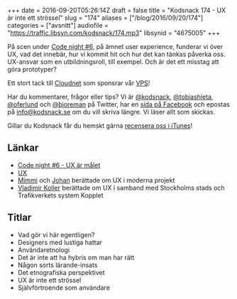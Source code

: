 +++
date = 2016-09-20T05:26:14Z
draft = false
title = "Kodsnack 174 - UX är inte ett strössel"
slug = "174"
aliases = ["/blog/2016/09/20/174"]
categories = ["avsnitt"]
audiofile = "https://traffic.libsyn.com/kodsnack/174.mp3"
libsynid = "4675005"
+++

På scen under [Code night #6](http://techworld.event.idg.se/event/codenight6/), på ämnet user experience, funderar vi över UX, vad det innebär, hur vi kommit hit och hur det kan tänkas påverka oss. UX-ansvar som en utbildningsroll, till exempel. Och är det ett misstag att göra prototyper?

Ett stort tack till [Cloudnet](http://www.cloudnet.se) som sponsrar vår [VPS](http://en.wikipedia.org/wiki/Virtual_private_server)!

Har du kommentarer, frågor eller tips? Vi är [@kodsnack](https://www.twitter.com/kodsnack), [@tobiashieta](https://www.twitter.com/tobiashieta), [@oferlund](https://www.twitter.com/oferlund) och [@bjoreman](https://www.twitter.com/bjoreman) på Twitter, har en [sida på Facebook](https://www.facebook.com/kodsnack) och epostas på [info@kodsnack.se](mailto:info@kodsnack.se) om du vill skriva längre. Vi läser allt som skickas.

Gillar du Kodsnack får du hemskt gärna [recensera oss i iTunes](http://itunes.apple.com/se/podcast/kodsnack/id561631498?l=en)!

## Länkar ##
* [Code night #6 - UX är målet](http://techworld.event.idg.se/event/codenight6/)
* [UX](https://en.wikipedia.org/wiki/User_experience)
* [Mimmi](https://www.iteam.se/team/mimmi/) och [Johan](https://www.iteam.se/team/johan/) berättade om UX i moderna projekt
* [Vladimir Koller](https://www.linkedin.com/in/vladimirkoller) berättade om UX i samband med Stockholms stads och Trafikverkets system Kopplet

## Titlar ##
* Vad gör vi här egentligen?
* Designers med lustiga hattar
* Användaretnologi
* Det är inte att ha hybris om man har rätt
* Någon sorts lärande-insats
* Det etnografiska perspektivet
* UX är inte ett strössel
* Självförtroende som användare